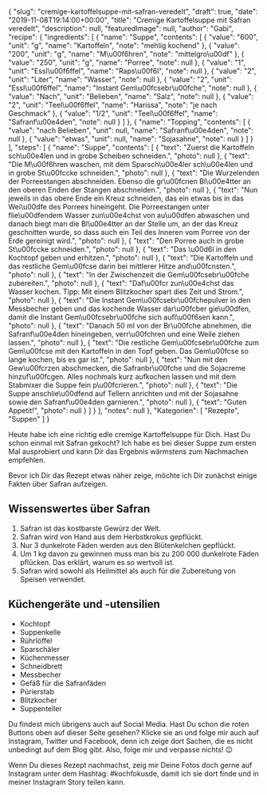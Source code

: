 {
    "slug": "cremige-kartoffelsuppe-mit-safran-veredelt",
    "draft": true,
    "date": "2019-11-08T19:14:00+00:00",
    "title": "Cremige Kartoffelsuppe mit Safran veredelt",
    "description": null,
    "featuredImage": null,
    "author": "Gabi",
    "recipe": {
        "ingredients": [
            {
                "name": "Suppe",
                "contents": [
                    {
                        "value": "600",
                        "unit": "g",
                        "name": "Kartoffeln",
                        "note": "mehlig kochend"
                    },
                    {
                        "value": "200",
                        "unit": "g",
                        "name": "M\u00f6hren",
                        "note": "mittelgro\u00df"
                    },
                    {
                        "value": "250",
                        "unit": "g",
                        "name": "Porree",
                        "note": null
                    },
                    {
                        "value": "1",
                        "unit": "Essl\u00f6ffel",
                        "name": "Raps\u00f6l",
                        "note": null
                    },
                    {
                        "value": "2",
                        "unit": "Liter",
                        "name": "Wasser",
                        "note": null
                    },
                    {
                        "value": "2",
                        "unit": "Essl\u00f6ffel",
                        "name": "Instant Gem\u00fcsebr\u00fche",
                        "note": null
                    },
                    {
                        "value": "Nach",
                        "unit": "Belieben",
                        "name": "Salz",
                        "note": null
                    },
                    {
                        "value": "2",
                        "unit": "Teel\u00f6ffel",
                        "name": "Harissa",
                        "note": "je nach Geschmack"
                    },
                    {
                        "value": "1\/2",
                        "unit": "Teel\u00f6ffel",
                        "name": "Safranf\u00e4den",
                        "note": null
                    }
                ]
            },
            {
                "name": "Topping",
                "contents": [
                    {
                        "value": "nach Belieben",
                        "unit": null,
                        "name": "Safranf\u00e4den",
                        "note": null
                    },
                    {
                        "value": "etwas",
                        "unit": null,
                        "name": "Sojasahne",
                        "note": null
                    }
                ]
            }
        ],
        "steps": [
            {
                "name": "Suppe",
                "contents": [
                    {
                        "text": "Zuerst die Kartoffeln sch\u00e4len und in grobe Scheiben schneiden.",
                        "photo": null
                    },
                    {
                        "text": "Die M\u00f6hren  waschen, mit dem Sparsch\u00e4ler sch\u00e4len und in grobe St\u00fccke schneiden.",
                        "photo": null
                    },
                    {
                        "text": "Die Wurzelenden der Porreestangen abschneiden. Ebenso die gr\u00fcnen Bl\u00e4tter an den oberen Enden der Stangen abschneiden.",
                        "photo": null
                    },
                    {
                        "text": "Nun jeweils in das obere Ende ein Kreuz schneiden, das ein etwas bis in das Wei\u00dfe des Porrees hineingeht. Die Porreestangen unter flie\u00dfendem Wasser zun\u00e4chst von au\u00dfen abwaschen  und danach biegt man die Bl\u00e4tter an der Stelle um, an der das Kreuz geschnitten wurde, so dass auch ein Teil des Inneren vom Porree von der Erde gereinigt wird.",
                        "photo": null
                    },
                    {
                        "text": "Den Porree auch in grobe St\u00fccke schneiden.",
                        "photo": null
                    },
                    {
                        "text": "Das \u00d6l in den Kochtopf geben und erhitzen.",
                        "photo": null
                    },
                    {
                        "text": "Die Kartoffeln und das restliche Gem\u00fcse darin bei mittlerer Hitze and\u00fcnsten.",
                        "photo": null
                    },
                    {
                        "text": "In der Zwischenzeit die Gem\u00fcsebr\u00fche zubereiten.",
                        "photo": null
                    },
                    {
                        "text": "Daf\u00fcr zun\u00e4chst das Wasser kochen. Tipp: Mit einem Blitzkocher spart dies Zeit und Strom.",
                        "photo": null
                    },
                    {
                        "text": "Die Instant Gem\u00fcsebr\u00fchepulver in den Messbecher geben und das kochende Wasser dar\u00fcber gie\u00dfen, damit die Instant Gem\u00fcsebr\u00fche sich aufl\u00f6sen kann.",
                        "photo": null
                    },
                    {
                        "text": "Danach 50 ml von der Br\u00fche abnehmen, die Safranf\u00e4den hineingeben, verr\u00fchren und eine Weile ziehen lassen.",
                        "photo": null
                    },
                    {
                        "text": "Die restliche Gem\u00fcsebr\u00fche zum Gem\u00fcse mit den Kartoffeln in den Topf geben. Das Gem\u00fcse so lange kochen, bis es gar ist.",
                        "photo": null
                    },
                    {
                        "text": "Nun mit den Gew\u00fcrzen abschmecken, die Safranbr\u00fche und die Sojacreme hinzuf\u00fcgen. Alles nochmals kurz aufkochen lassen und mit dem Stabmixer die Suppe fein p\u00fcrieren.",
                        "photo": null
                    },
                    {
                        "text": "Die Suppe anschlie\u00dfend auf Tellern anrichten und mit der Sojasahne sowie den Safranf\u00e4den garnieren.",
                        "photo": null
                    },
                    {
                        "text": "Guten Appetit!",
                        "photo": null
                    }
                ]
            }
        ],
        "notes": null
    },
    "Kategorien": [
        "Rezepte",
        "Suppen"
    ]
}

Heute habe ich eine richtig edle cremige Kartoffelsuppe für Dich. Hast Du schon einmal mit Safran gekocht? Ich habe es bei dieser Suppe zum ersten Mal ausprobiert und kann Dir das Ergebnis wärmstens zum Nachmachen empfehlen.

Bevor ich Dir das Rezept etwas näher zeige, möchte ich Dir zunächst einige Fakten über Safran aufzeigen.

## Wissenswertes über Safran

1. Safran ist das kostbarste Gewürz der Welt.
1. Safran wird von Hand aus dem Herbstkrokus gepflückt.
1. Nur 3 dunkelrote Fäden werden aus den Blütenkelchen gepflückt.
1. Um 1 kg davon zu gewinnen muss man bis zu 200 000 dunkelrote Fäden pflücken. Das erklärt, warum es so wertvoll ist.
1. Safran wird sowohl als Heilmittel als auch für die Zubereitung von Speisen verwendet.


## Küchengeräte und -utensilien

- Kochtopf
- Suppenkelle
- Rührlöffel
- Sparschäler
- Küchenmesser
- Schneidbrett
- Messbecher
- Gefäß für die Safranfäden
- Pürierstab
- Blitzkocher
- Suppenteller





Du findest mich übrigens auch auf Social Media. Hast Du schon die roten Buttons oben auf dieser Seite gesehen? Klicke sie an und folge mir auch auf Instagram, Twitter und Facebook, denn ich zeige dort Sachen, die es nicht unbedingt auf dem Blog gibt. Also, folge mir und verpasse nichts! 😉

Wenn Du dieses Rezept nachmachst, zeig mir Deine Fotos doch gerne auf Instagram unter dem Hashtag: #kochfokusde, damit ich sie dort finde und in meiner Instagram Story teilen kann.